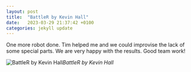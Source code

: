 ```yaml
---
layout: post
title:  "BattleR by Kevin Hall"
date:   2023-03-29 21:37:42 +0100
categories: jekyll update
---
```


One more robot done. Tim helped me and we could improvise the lack of some special parts. We are very happy with the results. Good team work!


![BattleR by Kevin Hall](https://lh3.googleusercontent.com/d0VfBGuLK9k8CCliBJi-4lBTRCVeCE0xqIluhKMdo7xdwo69aqH08EFNFY_c8xElpoY5xmEeOL1H_W6ePePl0JcBQ6rPsmcc6vqdfgffWMSdDCD5tCXBd-NW1AWFIMtVE9TMNYzyEg=w2400)*BattleR by Kevin Hall*&nbsp;



[jekyll-docs]: https://jekyllrb.com/docs/home
[jekyll-gh]:   https://github.com/jekyll/jekyll
[jekyll-talk]: https://talk.jekyllrb.com/


